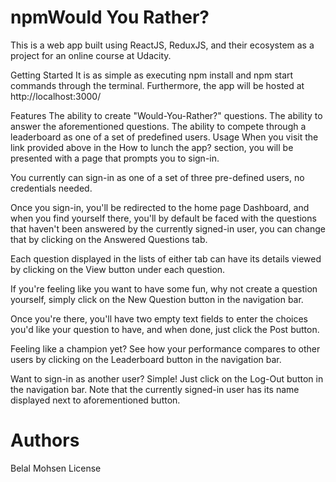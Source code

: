 # npmWould You Rather?

This is a web app built using ReactJS, ReduxJS, and their ecosystem as a project for an online course at Udacity.

Getting Started
It is as simple as executing npm install and npm start commands through the terminal. Furthermore, the app will be hosted at http://localhost:3000/

Features
The ability to create "Would-You-Rather?" questions.
The ability to answer the aforementioned questions.
The ability to compete through a leaderboard as one of a set of predefined users.
Usage
When you visit the link provided above in the How to lunch the app? section, you will be presented with a page that prompts you to sign-in.

You currently can sign-in as one of a set of three pre-defined users, no credentials needed.

Once you sign-in, you'll be redirected to the home page Dashboard, and when you find yourself there, you'll by default be faced with the questions that haven't been answered by the currently signed-in user, you can change that by clicking on the Answered Questions tab.

Each question displayed in the lists of either tab can have its details viewed by clicking on the View button under each question.

If you're feeling like you want to have some fun, why not create a question yourself, simply click on the New Question button in the navigation bar.

Once you're there, you'll have two empty text fields to enter the choices you'd like your question to have, and when done, just click the Post button.

Feeling like a champion yet? See how your performance compares to other users by clicking on the Leaderboard button in the navigation bar.

Want to sign-in as another user? Simple! Just click on the Log-Out button in the navigation bar. Note that the currently signed-in user has its name displayed next to aforementioned button.

# Authors

Belal Mohsen
License
